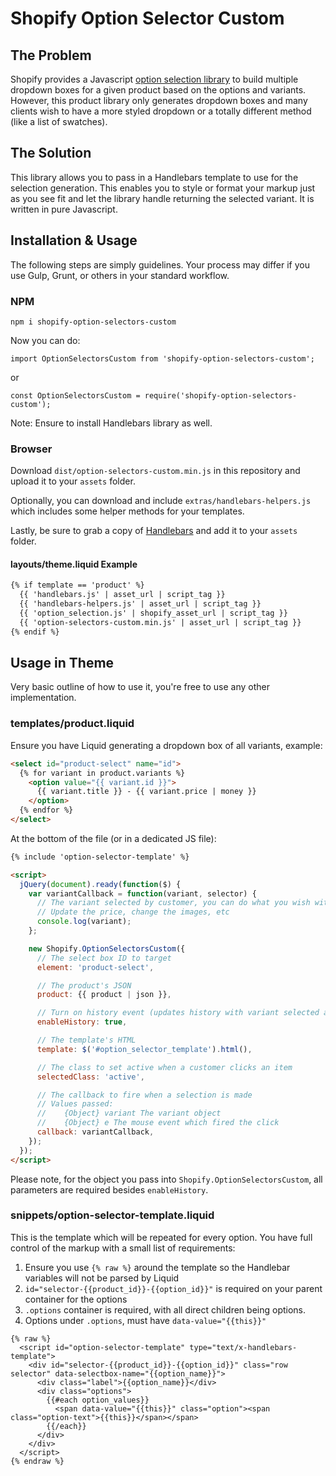# Shopify Option Selector Custom

## The Problem

Shopify provides a Javascript [option selection library](https://docs.shopify.com/themes/customization/products/use-products-with-multiple-options) to build multiple dropdown boxes for a given product based on the options and variants. However, this product library only generates dropdown boxes and many clients wish to have a more styled dropdown or a totally different method (like a list of swatches).

## The Solution

This library allows you to pass in a Handlebars template to use for the selection generation. This enables you to style or format your markup just as you see fit and let the library handle returning the selected variant. It is written in pure Javascript.

## Installation & Usage

The following steps are simply guidelines. Your process may differ if you use Gulp, Grunt, or others in your standard workflow.

### NPM

`npm i shopify-option-selectors-custom`

Now you can do:

`import OptionSelectorsCustom from 'shopify-option-selectors-custom';`

or

`const OptionSelectorsCustom = require('shopify-option-selectors-custom');`

Note: Ensure to install Handlebars library as well.

### Browser

Download `dist/option-selectors-custom.min.js` in this repository and upload it to your `assets` folder.

Optionally, you can download and include `extras/handlebars-helpers.js` which includes some helper methods for your templates.

Lastly, be sure to grab a copy of [Handlebars](handlebarsjs.com) and add it to your `assets` folder.

#### layouts/theme.liquid Example

```html
{% if template == 'product' %}
  {{ 'handlebars.js' | asset_url | script_tag }}
  {{ 'handlebars-helpers.js' | asset_url | script_tag }}
  {{ 'option_selection.js' | shopify_asset_url | script_tag }}
  {{ 'option-selectors-custom.min.js' | asset_url | script_tag }}
{% endif %}
```

## Usage in Theme

Very basic outline of how to use it, you're free to use any other implementation.

### templates/product.liquid

Ensure you have Liquid generating a dropdown box of all variants, example:

```html
<select id="product-select" name="id">
  {% for variant in product.variants %}
    <option value="{{ variant.id }}">
      {{ variant.title }} - {{ variant.price | money }}
    </option>
  {% endfor %}
</select>
```

At the bottom of the file (or in a dedicated JS file):

```html
{% include 'option-selector-template' %}

<script>
  jQuery(document).ready(function($) {
    var variantCallback = function(variant, selector) {
      // The variant selected by customer, you can do what you wish with the object
      // Update the price, change the images, etc
      console.log(variant);
    };

    new Shopify.OptionSelectorsCustom({
      // The select box ID to target
      element: 'product-select',

      // The product's JSON
      product: {{ product | json }},

      // Turn on history event (updates history with variant selected and updates URL)
      enableHistory: true,

      // The template's HTML
      template: $('#option_selector_template').html(),

      // The class to set active when a customer clicks an item
      selectedClass: 'active',

      // The callback to fire when a selection is made
      // Values passed:
      //    {Object} variant The variant object
      //    {Object} e The mouse event which fired the click
      callback: variantCallback,
    });
  });
</script>
```

Please note, for the object you pass into `Shopify.OptionSelectorsCustom`, all parameters are required besides `enableHistory`.

### snippets/option-selector-template.liquid

This is the template which will be repeated for every option. You have full control of the markup with a small list of requirements:

1. Ensure you use `{% raw %}` around the template so the Handlebar variables will not be parsed by Liquid
2. `id="selector-{{product_id}}-{{option_id}}"` is required on your parent container for the options
3. `.options` container is required, with all direct children being options.
3. Options under `.options`, must have `data-value="{{this}}"`

```
{% raw %}
  <script id="option-selector-template" type="text/x-handlebars-template">
    <div id="selector-{{product_id}}-{{option_id}}" class="row selector" data-selectbox-name="{{option_name}}">
      <div class="label">{{option_name}}</div>
      <div class="options">
        {{#each option_values}}
          <span data-value="{{this}}" class="option"><span class="option-text">{{this}}</span></span>
        {{/each}}
      </div>
    </div>
  </script>
{% endraw %}
```
